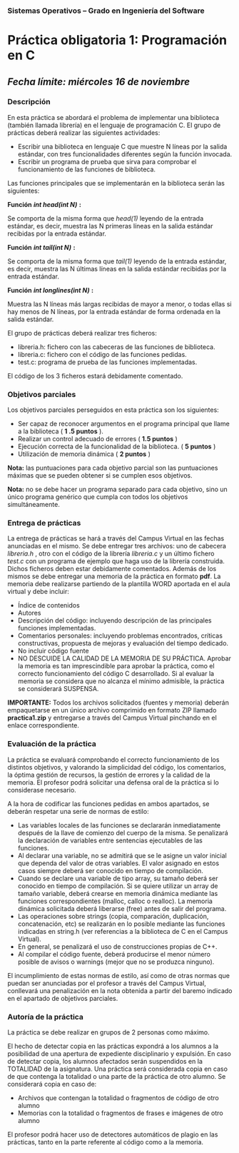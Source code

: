 ### Sistemas Operativos – Grado en Ingeniería del Software

# Práctica obligatoria 1: Programación en C

## *Fecha límite: miércoles 16 de noviembre*

### Descripción

En esta práctica se abordará el problema de implementar una biblioteca (también llamada librería) en el lenguaje de programación C. El grupo de prácticas deberá realizar las siguientes actividades:

- Escribir una biblioteca en lenguaje C que muestre N líneas por la salida estándar, con tres funcionalidades diferentes según la función invocada.
- Escribir un programa de prueba que sirva para comprobar el funcionamiento de las funciones de biblioteca.

Las funciones principales que se implementarán en la biblioteca serán las siguientes:

**Función** **_int head(int N)_** **:**

Se comporta de la misma forma que _head(1)_ leyendo de la entrada estándar, es decir, muestra las N primeras líneas en la salida estándar recibidas por la entrada estándar.

**Función** **_int tail(int N)_** **:**

Se comporta de la misma forma que _tail(1)_ leyendo de la entrada estándar, es decir, muestra las N últimas líneas en la salida estándar recibidas por la entrada estándar.

**Función** **_int longlines(int N)_** **:**

Muestra las N líneas más largas recibidas de mayor a menor, o todas ellas si hay menos de N líneas, por la entrada estándar de forma ordenada en la salida estándar.

El grupo de prácticas deberá realizar tres ficheros:

- libreria.h: fichero con las cabeceras de las funciones de biblioteca.
- libreria.c: fichero con el código de las funciones pedidas.
- test.c: programa de prueba de las funciones implementadas.

El código de los 3 ficheros estará debidamente comentado.


### Objetivos parciales

Los objetivos parciales perseguidos en esta práctica son los siguientes:

- Ser capaz de reconocer argumentos en el programa principal que llame a la biblioteca ( **1 .5 puntos** ).
- Realizar un control adecuado de errores ( **1.5 puntos** )
- Ejecución correcta de la funcionalidad de la biblioteca. ( **5 puntos** )
- Utilización de memoria dinámica ( **2 puntos** )

**Nota:** las puntuaciones para cada objetivo parcial son las puntuaciones máximas que se pueden obtener si se cumplen esos objetivos.

**Nota:** no se debe hacer un programa separado para cada objetivo, sino un único programa genérico que cumpla con todos los objetivos simultáneamente.

### Entrega de prácticas

La entrega de prácticas se hará a través del Campus Virtual en las fechas anunciadas en el mismo. Se debe entregar tres archivos: uno de cabecera _libreria.h_ , otro con el código de la librería _libreria.c_ y un último fichero _test.c_ con un programa de ejemplo que haga uso de la librería construida. Dichos ficheros deben estar debidamente comentados. Además de los mismos se debe entregar una memoria de la práctica en formato **pdf**. La memoria debe realizarse partiendo de la plantilla WORD aportada en el aula virtual y debe incluir:

- Índice de contenidos
- Autores
- Descripción del código: incluyendo descripción de las principales funciones implementadas.
- Comentarios personales: incluyendo problemas encontrados, críticas constructivas, propuesta de mejoras y evaluación del tiempo dedicado.
- No incluir código fuente
- NO DESCUIDE LA CALIDAD DE LA MEMORIA DE SU PRÁCTICA. Aprobar la memoria es tan imprescindible para aprobar la práctica, como el correcto funcionamiento del código C desarrollado. Si al evaluar la memoria se considera que no alcanza el mínimo admisible, la práctica se considerará SUSPENSA.

**IMPORTANTE:** Todos los archivos solicitados (fuentes y memoria) deberán empaquetarse en un único archivo comprimido en formato ZIP llamado **practica1.zip** y entregarse a través del Campus Virtual pinchando en el enlace correspondiente.

### Evaluación de la práctica

La práctica se evaluará comprobando el correcto funcionamiento de los distintos objetivos, y valorando la simplicidad del código, los comentarios, la óptima gestión de recursos, la gestión de errores y la calidad de la memoria. El profesor podrá solicitar una defensa oral de la práctica si lo considerase necesario.

A la hora de codificar las funciones pedidas en ambos apartados, se deberán respetar una serie de normas de estilo:

- Las variables locales de las funciones se declararán inmediatamente después de la llave de comienzo del cuerpo de la misma. Se penalizará la declaración de variables entre sentencias ejecutables de las funciones.
- Al declarar una variable, no se admitirá que se le asigne un valor inicial que dependa del valor de otras variables. El valor asignado en estos casos siempre deberá ser conocido en tiempo de compilación.
- Cuando se declare una variable de tipo array, su tamaño deberá ser conocido en tiempo de compilación. Si se quiere utilizar un array de tamaño variable, deberá crearse en memoria dinámica mediante las funciones correspondientes (malloc, calloc o realloc). La memoria dinámica solicitada deberá liberarse (free) antes de salir del programa.
- Las operaciones sobre strings (copia, comparación, duplicación, concatenación, etc) se realizarán en lo posible mediante las funciones indicadas en string.h (ver referencias a la biblioteca de C en el Campus Virtual).
- En general, se penalizará el uso de construcciones propias de C++.
- Al compilar el código fuente, deberá producirse el menor número posible de avisos o warnings (mejor que no se produzca ninguno).

El incumplimiento de estas normas de estilo, así como de otras normas que puedan ser anunciadas por el profesor a través del Campus Virtual, conllevará una penalización en la nota obtenida a partir del baremo indicado en el apartado de objetivos parciales.

### Autoría de la práctica

La práctica se debe realizar en grupos de 2 personas como máximo.

El hecho de detectar copia en las prácticas expondrá a los alumnos a la posibilidad de una apertura de expediente disciplinario y expulsión. En caso de detectar copia, los alumnos afectados serán suspendidos en la TOTALIDAD de la asignatura. Una práctica será considerada copia en caso de que contenga la totalidad o una parte de la práctica de otro alumno. Se considerará copia en caso de:

- Archivos que contengan la totalidad o fragmentos de código de otro alumno
- Memorias con la totalidad o fragmentos de frases e imágenes de otro alumno

El profesor podrá hacer uso de detectores automáticos de plagio en las prácticas, tanto en la parte referente al código como a la memoria.
